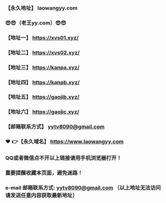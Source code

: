 ### 【永久地址】  laowangyy.com
### :sunglasses::sunglasses:（老王yy.com）:sunglasses::sunglasses:
### 【地址一】  https://xvs01.xyz/
### 【地址二】  https://xvs02.xyz/
### 【地址三】  https://kanpa.xyz/
### 【地址四】  https://kanpb.xyz/
### 【地址五】  https://gaojib.xyz/
### 【地址六】  https://gaojic.xyz/
### 【邮箱联系方式】  yytv8090@gmail.com
### :heart: :point_right:【永久域名】  https://www.laowangyy.com
### QQ或者微信点不开以上链接请用手机浏览器打开！
### 重要提醒收藏本页面，避免迷路！
### e-mail 邮箱联系方式: yytv8090@gmail.com （以上地址无法访问请发送任意内容获取最新地址）
